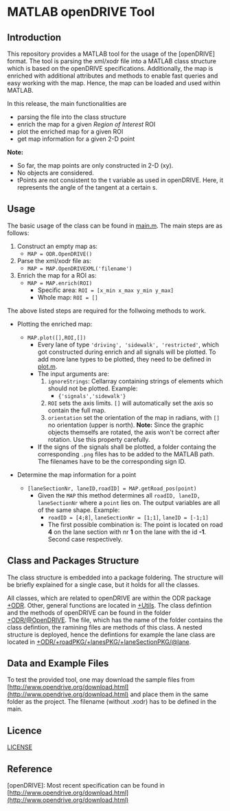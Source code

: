 # MATLAB openDRIVE Tool
## Introduction
This repository provides a MATLAB tool for the usage of the [openDRIVE] format. The tool is parsing the xml/xodr file into a MATLAB class structure which is based on the openDRIVE specifications. Additionally, the map is enriched with additional attributes and methods to enable fast queries and easy working with the map. Hence, the map can be loaded and used within MATLAB.

In this release, the main functionalities are
* parsing the file into the class structure
* enrich the map for a given *Region of Interest* ROI
* plot the enriched map for a given ROI
* get map information for a given 2-D point

**Note:** 
- So far, the map points are only constructed  in 2-D (xy).
- No objects are considered.
- tPoints are not consistent to the t variable as used in openDRIVE. Here, it represents the angle of the tangent at a certain s.

## Usage
The basic usage of the class can be found in [main.m](main.m). The main steps are as follows:
1. Construct an empty map as:  
	- `MAP = ODR.OpenDRIVE()`
2. Parse the xml/xodr file as:
	- `MAP = MAP.OpenDRIVEXML('filename')`
3. Enrich the map for a ROI as: 
	- `MAP = MAP.enrich(ROI)`
		* Specific area: `ROI = [x_min x_max y_min y_max]`
		* Whole map: `ROI = []`

The above listed steps are required for the follwoing methods to work.
- Plotting the enriched map:
	- `MAP.plot([],ROI,[])`
		- Every lane of type `'driving', 'sidewalk', 'restricted'`, which got constructed during enrich and all signals will be plotted. To add more lane types to be plotted, they need to be defined in  [plot.m](+ODR/+roadPKG/+lanesPKG/+laneSectionPKG/@lane/plot.m).
		- The input arguments are:
			1. `ignoreStrings`: Cellarray containing strings of elements which should not be plotted. Example:
				- `{'signals','sidewalk'}`
			2. `ROI` sets the axis limits. `[]` will automatically set the axis so contain the full map.
			3. `orientation` set the orientation of the map in radians, with `[]` no orientation (upper is north). **Note:** Since the graphic objects themselfs are rotated, the axis won't be correct after rotation. Use this property carefully.
		- If the signs of the signals shall be plotted, a folder containg the corresponding `.png` files has to be added to the MATLAB path. The filenames have to be the corresponding sign ID.

- Determine the map information for a point
	- `[laneSectionNr, laneID,roadID] = MAP.getRoad_pos(point)`
		- Given the `MAP` this method determines all `roadID, laneID, laneSectionNr` where a `point` lies on. The output variables are all of the same shape. Example:
			- `roadID = [4;8]`, `laneSectionNr = [1;1]`, `laneID = [-1;1]` 
			- The first possible combination is: The point is located on road **4** on the lane section with nr **1** on the lane with the id **-1**. Second case respectively.


## Class and Packages Structure 
The class structure is embedded into a package foldering. The structure will be briefly explained for a single case, but it holds for all the classes.

All classes, which are related to openDRIVE are within the ODR package [+ODR](+ODR/). Other, general functions are located in [+Utils](+Utils/). The class defintion and the methods of openDRIVE can be found in the folder [+ODR/@OpenDRIVE](+ODR/@OpenDRIVE/). The file, which has the name of the folder contains the class defintion, the ramining files are methods of this class. A nested structure is deployed, hence the defintions for example the lane class are located in [+ODR/+roadPKG/+lanesPKG/+laneSectionPKG/@lane](+ODR/+roadPKG/+lanesPKG/+laneSectionPKG/@lane/).


## Data and Example Files
To test the provided tool, one may download the sample files from [http://www.opendrive.org/download.html](http://www.opendrive.org/download.html) and place them in the same folder as the project. The filename (without .xodr) has to be defined in the main.

## Licence
[LICENSE](LICENSE.txt)

## Reference
[openDRIVE]: Most recent specification can be found in [http://www.opendrive.org/download.html](http://www.opendrive.org/download.html)

